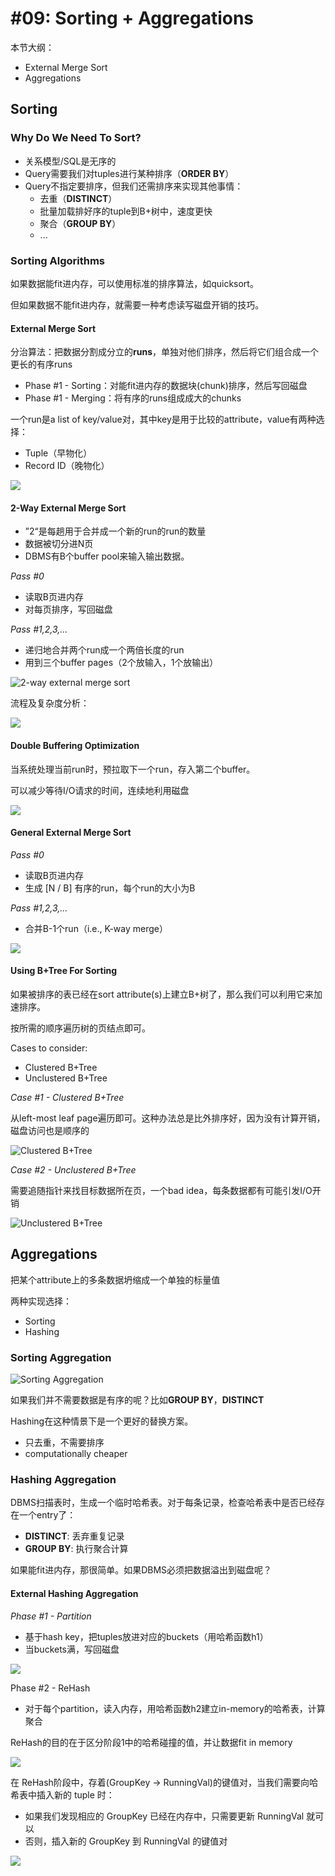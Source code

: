 # #09: Sorting + Aggregations

本节大纲：

* External Merge Sort
* Aggregations

## Sorting

### Why Do We Need To Sort?

* 关系模型/SQL是无序的
* Query需要我们对tuples进行某种排序（**ORDER BY**）
* Query不指定要排序，但我们还需排序来实现其他事情：
  * 去重（**DISTINCT**）
  * 批量加载排好序的tuple到B+树中，速度更快
  * 聚合（**GROUP BY**）
  * ...

### Sorting Algorithms

如果数据能fit进内存，可以使用标准的排序算法，如quicksort。

但如果数据不能fit进内存，就需要一种考虑读写磁盘开销的技巧。

#### External Merge Sort

分治算法：把数据分割成分立的**runs**，单独对他们排序，然后将它们组合成一个更长的有序runs

* Phase #1 - Sorting：对能fit进内存的数据块(chunk)排序，然后写回磁盘
* Phase #1 - Merging：将有序的runs组成成大的chunks

一个run是a list of key/value对，其中key是用于比较的attribute，value有两种选择：

* Tuple（早物化）
* Record ID（晚物化）

![](<../.gitbook/assets/image (10) (1) (1) (1) (1).png>)

#### 2-Way External Merge Sort

* ”2“是每趟用于合并成一个新的run的run的数量
* 数据被切分进N页
* DBMS有B个buffer pool来输入输出数据。

_Pass #0_

* 读取B页进内存
* 对每页排序，写回磁盘

_Pass #1,2,3,..._

* 递归地合并两个run成一个两倍长度的run
* 用到三个buffer pages（2个放输入，1个放输出）

![2-way external merge sort](<../.gitbook/assets/image (14) (1) (1).png>)

流程及复杂度分析：

![](<../.gitbook/assets/image (9) (1) (1) (1) (1).png>)

#### Double Buffering Optimization

当系统处理当前run时，预拉取下一个run，存入第二个buffer。

可以减少等待I/O请求的时间，连续地利用磁盘

![](<../.gitbook/assets/image (7) (1).png>)

#### General External Merge Sort

_Pass #0_

* 读取B页进内存
* 生成 \[N / B] 有序的run，每个run的大小为B

_Pass #1,2,3,..._

* 合并B-1个run（i.e., K-way merge）

![](<../.gitbook/assets/image (4) (1) (1).png>)

#### Using B+Tree For Sorting

如果被排序的表已经在sort attribute(s)上建立B+树了，那么我们可以利用它来加速排序。

按所需的顺序遍历树的页结点即可。

Cases to consider:

* Clustered B+Tree
* Unclustered B+Tree

_Case #1 - Clustered B+Tree_

从left-most leaf page遍历即可。这种办法总是比外排序好，因为没有计算开销，磁盘访问也是顺序的

![Clustered B+Tree](<../.gitbook/assets/image (2) (1) (1).png>)

_Case #2 - Unclustered B+Tree_

需要追随指针来找目标数据所在页，一个bad idea，每条数据都有可能引发I/O开销

![Unclustered B+Tree](<../.gitbook/assets/image (5) (1) (1) (1).png>)

## Aggregations

把某个attribute上的多条数据坍缩成一个单独的标量值

两种实现选择：

* Sorting
* Hashing

### Sorting Aggregation

![Sorting Aggregation](<../.gitbook/assets/image (15) (1) (1) (1).png>)

如果我们并不需要数据是有序的呢？比如**GROUP BY**，**DISTINCT**

Hashing在这种情景下是一个更好的替换方案。

* 只去重，不需要排序
* computationally cheaper

### Hashing Aggregation

DBMS扫描表时，生成一个临时哈希表。对于每条记录，检查哈希表中是否已经存在一个entry了：

* **DISTINCT**: 丢弃重复记录
* **GROUP BY**: 执行聚合计算&#x20;

如果能fit进内存，那很简单。如果DBMS必须把数据溢出到磁盘呢？

#### External Hashing Aggregation

_Phase #1 - Partition_

* 基于hash key，把tuples放进对应的buckets（用哈希函数h1）
* 当buckets满，写回磁盘

![](<../.gitbook/assets/image (12) (1) (1).png>)

Phase #2 - ReHash

* 对于每个partition，读入内存，用哈希函数h2建立in-memory的哈希表，计算聚合

ReHash的目的在于区分阶段1中的哈希碰撞的值，并让数据fit in memory

![](<../.gitbook/assets/image (11) (1) (1).png>)

在 ReHash阶段中，存着(GroupKey -> RunningVal)的键值对，当我们需要向哈希表中插入新的 tuple 时：

* 如果我们发现相应的 GroupKey 已经在内存中，只需要更新 RunningVal 就可以
* 否则，插入新的 GroupKey 到 RunningVal 的键值对

![](<../.gitbook/assets/image (8) (1) (1).png>)

